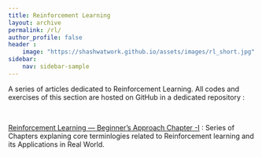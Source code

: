 ```yaml
---
title: Reinforcement Learning
layout: archive
permalink: /rl/
author_profile: false
header :
    image: "https://shashwatwork.github.io/assets/images/rl_short.jpg"
sidebar:
    nav: sidebar-sample
---
```


A series of articles dedicated to Reinforcement Learning. All codes and exercises of this section are hosted on GitHub in a dedicated repository :

<div class="github-card" data-github="shashwatwork" data-width="100%" data-height="" data-theme="default"></div>
<script src="//cdn.jsdelivr.net/github-cards/latest/widget.js"></script>

<br>


[Reinforcement Learning — Beginner’s Approach Chapter -I](https://medium.com/analytics-vidhya/reinforcement-learning-beginners-approach-chapter-i-689f999cf572) : Series of Chapters explaning core terminlogies related to Reinforcement learning and its Applications in Real World.


